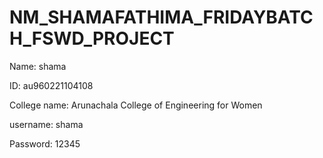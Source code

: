 # NM_SHAMAFATHIMA_FRIDAYBATCH_FSWD_PROJECT
Name: shama


ID: au960221104108


College name: Arunachala College of Engineering for Women



username: shama


Password: 12345


